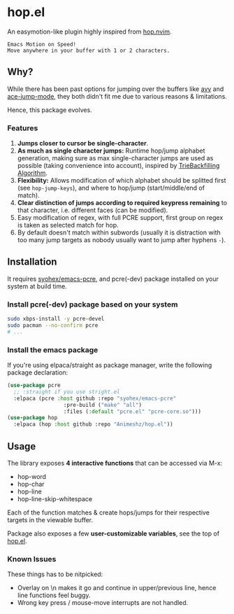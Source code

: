# hop.el

An easymotion-like plugin highly inspired from [hop.nvim](https://github.com/phaazon/hop.nvim).

```
Emacs Motion on Speed!
Move anywhere in your buffer with 1 or 2 characters.
```

## Why?

While there has been past options for jumping over the buffers like [avy](https://github.com/abo-abo/avy) and [ace-jump-mode](https://github.com/winterTTr/ace-jump-mode), they both didn't fit me due to various reasons & limitations.

Hence, this package evolves.

### Features

1. **Jumps closer to cursor be single-character**.
2. **As much as single character jumps:** Runtime hop/jump alphabet generation, making sure as max single-character jumps are used as possible (taking convenience into account), inspired by [TrieBackfilling Algorithm](https://phaazon.net/blog/hop-trie-backtrack-filling).
3. **Flexibility:** Allows modification of which alphabet should be splitted first (see `hop-jump-keys`), and where to hop/jump (start/middle/end of match).
4. **Clear distinction of jumps according to required keypress remaining** to that character, i.e. different faces (can be modified).
5. Easy modification of regex, with full PCRE support, first group on regex is taken as selected match for hop.
6. By default doesn't match within subwords (usually it is distraction with too many jump targets as nobody usually want to jump after hyphens `-`).


## Installation

It requires [syohex/emacs-pcre](https://github.com/syohex/emacs-pcre), and pcre(-dev) package installed on your system at build time.

### Install pcre(-dev) package based on your system

```bash
sudo xbps-install -y pcre-devel
sudo pacman --no-confirm pcre
# ...
```

### Install the emacs package

If you're using elpaca/straight as package manager, write the following package declaration:

```lisp
(use-package pcre
  ;; :straight if you use stright.el
  :elpaca (pcre :host github :repo "syohex/emacs-pcre"
                  :pre-build ("make" "all")
                  :files (:default "pcre.el" "pcre-core.so")))
(use-package hop
  :elpaca (hop :host github :repo "Animeshz/hop.el"))
```

## Usage

The library exposes **4 interactive functions** that can be accessed via M-x:

* hop-word
* hop-char
* hop-line
* hop-line-skip-whitespace

Each of the function matches & create hops/jumps for their respective targets in the viewable buffer.

Package also exposes a few **user-customizable variables**, see the top of [hop.el](hop.el).

### Known Issues

These things has to be nitpicked:

* Overlay on \n makes it go and continue in upper/previous line, hence line functions feel buggy.
* Wrong key press / mouse-move interrupts are not handled.
